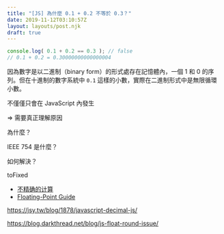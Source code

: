 ```yaml
---
title: "[JS] 為什麼 0.1 + 0.2 不等於 0.3？"
date: 2019-11-12T03:10:57Z
layout: layouts/post.njk
draft: true
---
```


```js
console.log( 0.1 + 0.2 == 0.3 ); // false
// 0.1 + 0.2 = 0.30000000000000004
```

因為數字是以二進制（binary form）的形式處存在記憶體內，一個 1 和 0 的序列。但在十進制的數字系統中 `0.1` 這樣的小數，實際在二進制形式中是無限循環小數。

不僅僅只會在 JavaScript 內發生

=> 需要真正理解原因

為什麼？

IEEE 754 是什麼？

如何解決？

toFixed



- [不精确的计算](https://zh.javascript.info/number#bu-jing-que-de-ji-suan)
-  [Floating-Point Guide](http://floating-point-gui.de/)

https://jsy.tw/blog/1878/javascript-decimal-js/

https://blog.darkthread.net/blog/js-float-round-issue/

